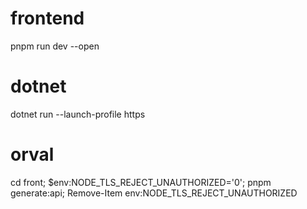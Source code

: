 # frontend
pnpm run dev --open 

# dotnet
dotnet run --launch-profile https

# orval
cd front; $env:NODE_TLS_REJECT_UNAUTHORIZED='0'; pnpm generate:api; Remove-Item env:NODE_TLS_REJECT_UNAUTHORIZED